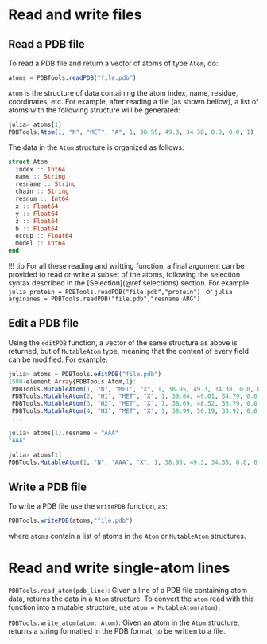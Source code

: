 # Read and write files

## Read a PDB file

To read a PDB file and return a vector of atoms of
type `Atom`, do:
```julia
atoms = PDBTools.readPDB("file.pdb")

```

`Atom` is the structure of data containing the atom index, name,
residue, coordinates, etc. For example, after reading a file (as shown
bellow), a list of atoms with the following structure will be generated:

```julia
julia> atoms[1]
PDBTools.Atom(1, "N", "MET", "A", 1, 38.95, 49.3, 34.38, 0.0, 0.0, 1)

```

The data in the `Atom` structure is organized as follows:
```julia
struct Atom
  index :: Int64
  name :: String
  resname :: String
  chain :: String
  resnum :: Int64
  x :: Float64
  y :: Float64
  z :: Float64
  b :: Float64
  occup :: Float64
  model :: Int64
end
```

!!! tip
    For all these reading and writting function, a final argument can be provided
    to read or write a subset of the atoms, following the selection syntax described 
    in the [Selection](@ref selections) section. For example:
    ```julia
    protein = PDBTools.readPDB("file.pdb","protein")
    ```
    or
    ```julia
    arginines = PDBTools.readPDB("file.pdb","resname ARG")
    ```

## Edit a PDB file

Using the `editPDB` function, a vector of the same structure as above is
returned, but of `MutableAtom` type, meaning that the content of every
field can be modified. For example:
```julia
julia> atoms = PDBTools.editPDB("file.pdb")
1500-element Array{PDBTools.Atom,1}:
 PDBTools.MutableAtom(1, "N", "MET", "X", 1, 38.95, 49.3, 34.38, 0.0, 0.0, 1)
 PDBTools.MutableAtom(2, "H1", "MET", "X", 1, 39.84, 49.01, 34.79, 0.0, 0.0, 1)
 PDBTools.MutableAtom(3, "H2", "MET", "X", 1, 38.69, 48.52, 33.79, 0.0, 0.0, 1)
 PDBTools.MutableAtom(4, "H3", "MET", "X", 1, 38.99, 50.19, 33.92, 0.0, 0.0, 1)
 ...

julia> atoms[1].resname = "AAA"
"AAA"

julia> atoms[1]
PDBTools.MutableAtom(1, "N", "AAA", "X", 1, 38.95, 49.3, 34.38, 0.0, 0.0, 1)

```

## Write a PDB file

To write a PDB file use the `writePDB` function, as:

```julia
PDBTools.writePDB(atoms,"file.pdb")

```
where `atoms` contain a list of atoms in the `Atom` or `MutableAtom` structures.

# Read and write single-atom lines 

`PDBTools.read_atom(pdb_line)`: Given a line of a PDB file containing atom data,
returns the data in a `Atom` structure. To convert the `atom` read with
this function into a mutable structure, use `atom = MutableAtom(atom)`.

`PDBTools.write_atom(atom::Atom)`: Given an atom in the `Atom` structure, returns
a string formatted in the PDB format, to be written to a file. 

